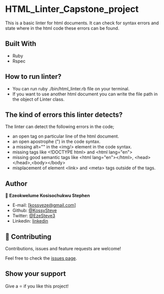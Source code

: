 # HTML_Linter_Capstone_project
This is a basic linter for html documents. It can check for syntax errors and state where in the html code these errors can be found.

## Built With

- Ruby
- Rspec

## How to run linter?
- You can run ruby ./bin/html_linter.rb file on your terminal.
- If you want to use another html document you can write the file path in the object of Linter class.

## The kind of errors this linter detects?
The linter can detect the following errors in the code;
- an open tag on particular line of the html document.
- an open apostrophe (") in the code syntax.
- a missing alt="" in the \<img/> element in the code syntax.
- missing tags like \<!DOCTYPE html> and \<html lang="en">
- missing good semantic tags like \<html lang="en">\</html>, \<head>\</head>,\<body>\</body>
- misplacement of element \<link> and \<meta> tags outside of the <head></head> tags.


## Author

👤 **Ezeokwelume Kosisochukwu Stephen**

- E-mail: [kossyeze@gmail.com]
- Github: [@KossySteve](https://github.com/KossySteve)
- Twitter: [@EzeSteve3](https://twitter.com/EzeSteve3/)
- Linkedin: [linkedin](https://www.linkedin.com/in/steve-ez-b090ba198/)


## 🤝 Contributing

Contributions, issues and feature requests are welcome!

Feel free to check the [issues page](issues/).

## Show your support

Give a ⭐️ if you like this project!
